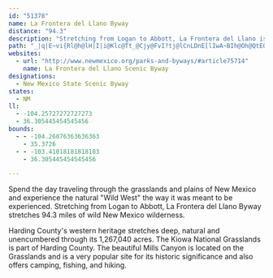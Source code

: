```yaml
---
id: "51378"
name: La Frontera del Llano Byway
distance: "94.3"
description: "Stretching from Logan to Abbott, La Frontera del Llano is an incredible drive that winds through the Kiowa National Grasslands and near beautiful Mills Canyon."
path: "_|q|E~vi{Rl@h@lH|I|i@Klc@Tt_@Cjy@FvI?tj@lCnLDnE[lIwA~BIh@Oh@QtEQzaAErOKnl@U~l@]jB?v]i@fu@a@`BCR?xmAx@`zBRbz@h@bIZbLdBvVfDdFd@bQNhEYvL_CZQ`G[p@Wvj@Wvm@GxkBS~PCht@?d\\AnNU|Fg@v]uFr@UxC[hUwCtRwCzOeBrFk@JO~Ho@dFgBdE{CvNwRzMuQzDwDtCgAlBIdMC`CSvBg@|UqOl@o@`GqCxKkIhDoBz@aA|DwAlFkAlCGr^{Aj`@o@dLkBjS}FZ[\\H~a@mL`PgFj@EbKeD^Yd`@kKnAq@bGgBFMzLuCdBo@fGaBxBeAbJ}BJQrBm@HMzS_GfUwGxN}EnAIrA_@`McEpA?`FaBFOnQ}D`M{A`MEbRGpBAj_BEjEF~Je@lHmAzOmHj@a@tEkBlPsIlNwG|ByA`O_HzPgJ~`@{R|OmHvAiAzAi@tBkAjEiB~@_AjDsAbTsKbJoJfEsDrDeBdAs@rBq@~@s@xDwBrEyBr@g@~@UjEkCxNsGxPqErIcEtKsFrF{BzQ_KlM}I`RqMjXuQdAcA`b@kYrUoOvUuPvNoJtM}L`DmElBmE|BgHrBqNhDe[xQsyAhB_KvByIlBqFb]abAtWmv@~BqH~\\e`AbJkRt@iAjBgDxZgf@Ne@nJ_OjL_RhM_SdEmHxQsX~JsQfFiNxAsCbR}Z|JeNx@iApIeJpH}Irk@q|@rHkMnDeGrHqL~Tw^jJsNrFsJ`McSxBsCnMyShiAygB~D{I|EoPdEcUlB{LzAeOrNg~@nAgEfEeUpFqUnC_QnCaKpFqIpd@qUvBw@~CgBj^}StBs@?Ul`@oUtBiAxAcAbAq@nAU|KuGvHgErE}BAiEAoF@mFAuCGuAF}BBkBSmWy@sDwAeCcPeN_CuDe@cAa@eIYm_Ay@gFoAgDcKsQq[mi@yj@m`AoBmGY}AQoFEccB?k\\OegA@}GKsnBSatB?uRXkEj@sB|A_ExAgCtJiRh@{CpAiUd@kCrA}AhA_@vFMlJeDfIIfBOrAq@x@gAnAaDPwBKiBe@uA}AeB}BwAyHuBeIoAkE_CyBqCm@cASiCFiAfBkBx@W|H_@rCs@l@gAd@{B@wCi@aBuFgJeH}L}@gE{@gLpBaPPwAzDqd@l@yEdWeoAnF}Lx`@kp@zK_Mf@u@rOmJjf@qWzBy@^[l`A_h@fOcIx@YDO~@]nI{EBQnFeEjAk@dC{@lB[rIy@hgB}Bbe@i@xk@Yvp@XpyA`@zQ?|`AzBz@NfP?zFXlZ~@|RZzKKnGY`HcAhGkBvU_J|FoCzBq@dEqBhCs@j@_@hWuK~Aa@`@S\\c@d@?pSuIr@e@zKiEfL}ErMwFbFqB`EaBdKqEhIqClHwDxAWp@g@f@G^i@fAUxEsBhG}BpAo@`IyCxFmD`D}DbFmH~j@a{@fK_OVE?Yb`AivAnCwCD[zuAkrBfCiErAcBjeAi}AzJcOlCmGxEkMzSqp@ZmB^YnI}W?Ur@sA|c@wtAxQqi@bBaFhQ}h@dh@o_Bbj@scBpBgFRkAb~@aqCdOud@p@iAbg@q}AhAyBhs@}xBxd@ivA`AwB~EsGpF{DdSmLfOeJ~Ao@xEyC|MaIr@YdIcFtCkAh@q@xCqAhAk@f@m@nEaClT}MrCaB~HqFl@UnS_Nd^gS|AoA|I}ElBuAdBu@bB}AzGsDtl@}_@JYpL}G~FoDrTsMtF_DhEwCnBy@`IcFT[vBaAjI_Gz@UtPaLvAu@~DaD|@S~DwCX?Va@~@_@t@q@pAy@nIiFRYdJqF|BcB|C_BnAcAbA[|@_Avr@ib@bHsEjE{BPa@nC_BJM~@_@LM~g@wZ~HwFtAk@fDgCR?dIoFhDiB\\a@rd@aYv@]bHmFRFdBeA^?jAeAnh@e\\dFmDT?|CyBhA_@v@y@XCrBuAnDmBrKwGx@a@|BiBXE`Am@hDsB`YsPpAU~@eA~AkAtBkAjB}AnGcDZ_@tGwDfCkAnAoAdIuET[~HyEZCzAy@fK}I"
websites:
  - url: "http://www.newmexico.org/parks-and-byways/#article75714"
    name: La Frontera del Llano Scenic Byway
designations:
  - New Mexico State Scenic Byway
states:
  - NM
ll:
  - -104.25727272727273
  - 36.305445454545456
bounds:
  - - -104.26076363636363
    - 35.3726
  - - -103.41018181818183
    - 36.305445454545456

---
```


<p>Spend the day traveling through the grasslands and plains of New Mexico and experience the natural "Wild West" the way it was meant to be experienced. Stretching from Logan to Abbott, La Frontera del Llano Byway stretches 94.3 miles of wild New Mexico wilderness.</p>
<p>Harding County's western heritage stretches deep, natural and unencumbered through its 1,267,040 acres. The Kiowa National Grasslands is part of Harding County. The beautiful Mills Canyon is located on the Grasslands and is a very popular site for its historic significance and also offers camping, fishing, and hiking.</p>

